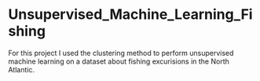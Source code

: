 # Unsupervised_Machine_Learning_Fishing
For this project I used the clustering method to perform unsupervised machine learning on a dataset about fishing excurisions in the North Atlantic.
